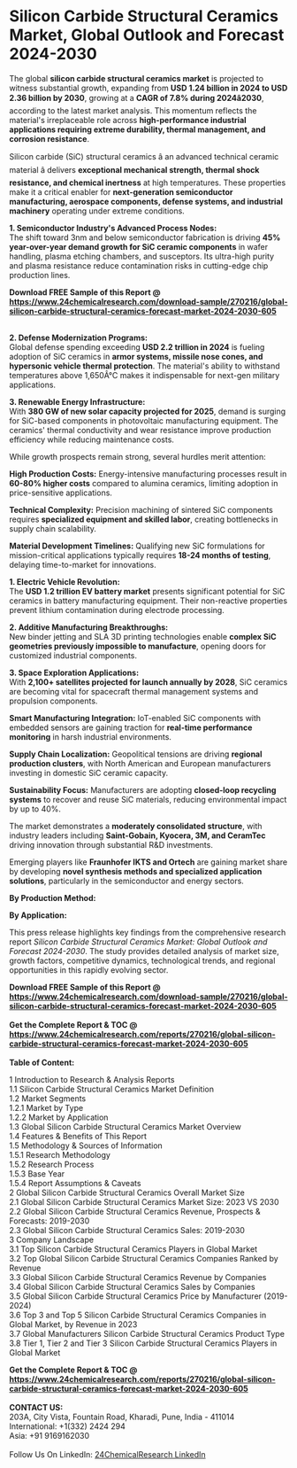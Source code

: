 <h1>Silicon Carbide Structural Ceramics Market, Global Outlook and Forecast 2024-2030</h1><p>The global <strong>silicon carbide structural ceramics market</strong> is projected to witness substantial growth, expanding from <strong>USD 1.24 billion in 2024 to USD 2.36 billion by 2030</strong>, growing at a <strong>CAGR of 7.8% during 2024â2030</strong>, according to the latest market analysis. This momentum reflects the material's irreplaceable role across <strong>high-performance industrial applications requiring extreme durability, thermal management, and corrosion resistance</strong>.</p><p>Silicon carbide (SiC) structural ceramics â an advanced technical ceramic material â delivers <strong>exceptional mechanical strength, thermal shock resistance, and chemical inertness</strong> at high temperatures. These properties make it a critical enabler for <strong>next-generation semiconductor manufacturing, aerospace components, defense systems, and industrial machinery</strong> operating under extreme conditions.</p><p><strong>1. Semiconductor Industry's Advanced Process Nodes:</strong><br>
The shift toward 3nm and below semiconductor fabrication is driving <strong>45% year-over-year demand growth for SiC ceramic components</strong> in wafer handling, plasma etching chambers, and susceptors. Its ultra-high purity and plasma resistance reduce contamination risks in cutting-edge chip production lines.</p><div><b>Download FREE Sample of this Report @ 
            <a href="https://www.24chemicalresearch.com/download-sample/270216/global-silicon-carbide-structural-ceramics-forecast-market-2024-2030-605">
            https://www.24chemicalresearch.com/download-sample/270216/global-silicon-carbide-structural-ceramics-forecast-market-2024-2030-605</a></b></div><br><p><strong>2. Defense Modernization Programs:</strong><br>
Global defense spending exceeding <strong>USD 2.2 trillion in 2024</strong> is fueling adoption of SiC ceramics in <strong>armor systems, missile nose cones, and hypersonic vehicle thermal protection</strong>. The material's ability to withstand temperatures above 1,650Â°C makes it indispensable for next-gen military applications.</p><p><strong>3. Renewable Energy Infrastructure:</strong><br>
With <strong>380 GW of new solar capacity projected for 2025</strong>, demand is surging for SiC-based components in photovoltaic manufacturing equipment. The ceramics' thermal conductivity and wear resistance improve production efficiency while reducing maintenance costs.</p><p>While growth prospects remain strong, several hurdles merit attention:</p><p><strong>High Production Costs:</strong> Energy-intensive manufacturing processes result in <strong>60-80% higher costs</strong> compared to alumina ceramics, limiting adoption in price-sensitive applications.</p><p><strong>Technical Complexity:</strong> Precision machining of sintered SiC components requires <strong>specialized equipment and skilled labor</strong>, creating bottlenecks in supply chain scalability.</p><p><strong>Material Development Timelines:</strong> Qualifying new SiC formulations for mission-critical applications typically requires <strong>18-24 months of testing</strong>, delaying time-to-market for innovations.</p><p><strong>1. Electric Vehicle Revolution:</strong><br>
The <strong>USD 1.2 trillion EV battery market</strong> presents significant potential for SiC ceramics in battery manufacturing equipment. Their non-reactive properties prevent lithium contamination during electrode processing.</p><p><strong>2. Additive Manufacturing Breakthroughs:</strong><br>
New binder jetting and SLA 3D printing technologies enable <strong>complex SiC geometries previously impossible to manufacture</strong>, opening doors for customized industrial components.</p><p><strong>3. Space Exploration Applications:</strong><br>
With <strong>2,100+ satellites projected for launch annually by 2028</strong>, SiC ceramics are becoming vital for spacecraft thermal management systems and propulsion components.</p><p><strong>Smart Manufacturing Integration:</strong> IoT-enabled SiC components with embedded sensors are gaining traction for <strong>real-time performance monitoring</strong> in harsh industrial environments.</p><p><strong>Supply Chain Localization:</strong> Geopolitical tensions are driving <strong>regional production clusters</strong>, with North American and European manufacturers investing in domestic SiC ceramic capacity.</p><p><strong>Sustainability Focus:</strong> Manufacturers are adopting <strong>closed-loop recycling systems</strong> to recover and reuse SiC materials, reducing environmental impact by up to 40%.</p><p>The market demonstrates a <strong>moderately consolidated structure</strong>, with industry leaders including <strong>Saint-Gobain, Kyocera, 3M, and CeramTec</strong> driving innovation through substantial R&amp;D investments.</p><p>Emerging players like <strong>Fraunhofer IKTS and Ortech</strong> are gaining market share by developing <strong>novel synthesis methods and specialized application solutions</strong>, particularly in the semiconductor and energy sectors.</p><p><strong>By Production Method:</strong></p><p><strong>By Application:</strong></p><p>This press release highlights key findings from the comprehensive research report <em>Silicon Carbide Structural Ceramics Market: Global Outlook and Forecast 2024-2030</em>. The study provides detailed analysis of market size, growth factors, competitive dynamics, technological trends, and regional opportunities in this rapidly evolving sector.</p><div><b>Download FREE Sample of this Report @ 
            <a href="https://www.24chemicalresearch.com/download-sample/270216/global-silicon-carbide-structural-ceramics-forecast-market-2024-2030-605">
            https://www.24chemicalresearch.com/download-sample/270216/global-silicon-carbide-structural-ceramics-forecast-market-2024-2030-605</a></b></div><br><div><b>Get the Complete Report & TOC @ 
            <a href="https://www.24chemicalresearch.com/reports/270216/global-silicon-carbide-structural-ceramics-forecast-market-2024-2030-605">
            https://www.24chemicalresearch.com/reports/270216/global-silicon-carbide-structural-ceramics-forecast-market-2024-2030-605</a></b></div><br>
            <b>Table of Content:</b><p>1 Introduction to Research & Analysis Reports<br />
    1.1 Silicon Carbide Structural Ceramics Market Definition<br />
    1.2 Market Segments<br />
        1.2.1 Market by Type<br />
        1.2.2 Market by Application<br />
    1.3 Global Silicon Carbide Structural Ceramics Market Overview<br />
    1.4 Features & Benefits of This Report<br />
    1.5 Methodology & Sources of Information<br />
        1.5.1 Research Methodology<br />
        1.5.2 Research Process<br />
        1.5.3 Base Year<br />
        1.5.4 Report Assumptions & Caveats<br />
2 Global Silicon Carbide Structural Ceramics Overall Market Size<br />
    2.1 Global Silicon Carbide Structural Ceramics Market Size: 2023 VS 2030<br />
    2.2 Global Silicon Carbide Structural Ceramics Revenue, Prospects & Forecasts: 2019-2030<br />
    2.3 Global Silicon Carbide Structural Ceramics Sales: 2019-2030<br />
3 Company Landscape<br />
    3.1 Top Silicon Carbide Structural Ceramics Players in Global Market<br />
    3.2 Top Global Silicon Carbide Structural Ceramics Companies Ranked by Revenue<br />
    3.3 Global Silicon Carbide Structural Ceramics Revenue by Companies<br />
    3.4 Global Silicon Carbide Structural Ceramics Sales by Companies<br />
    3.5 Global Silicon Carbide Structural Ceramics Price by Manufacturer (2019-2024)<br />
    3.6 Top 3 and Top 5 Silicon Carbide Structural Ceramics Companies in Global Market, by Revenue in 2023<br />
    3.7 Global Manufacturers Silicon Carbide Structural Ceramics Product Type<br />
    3.8 Tier 1, Tier 2 and Tier 3 Silicon Carbide Structural Ceramics Players in Global Market<br />
    </p><div><b>Get the Complete Report & TOC @ 
            <a href="https://www.24chemicalresearch.com/reports/270216/global-silicon-carbide-structural-ceramics-forecast-market-2024-2030-605">
            https://www.24chemicalresearch.com/reports/270216/global-silicon-carbide-structural-ceramics-forecast-market-2024-2030-605</a></b></div><br><b>CONTACT US:</b><br>
            203A, City Vista, Fountain Road, Kharadi, Pune, India - 411014<br>
            International: +1(332) 2424 294<br>
            Asia: +91 9169162030 <br><br>
            Follow Us On LinkedIn: <a href="https://www.linkedin.com/company/24chemicalresearch/">24ChemicalResearch LinkedIn</a>